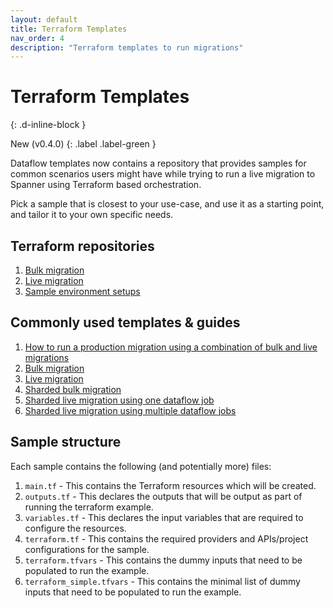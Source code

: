 ```yaml
---
layout: default
title: Terraform Templates
nav_order: 4
description: "Terraform templates to run migrations"
---
```


# Terraform Templates
{: .d-inline-block }

New (v0.4.0)
{: .label .label-green }

Dataflow templates now contains a repository that provides samples for common scenarios users might have while trying to run a live migration to Spanner using Terraform based orchestration.

Pick a sample that is closest to your use-case, and use it as a starting point, and tailor it to your own specific needs.

## Terraform repositories

1. [Bulk migration](https://github.com/GoogleCloudPlatform/DataflowTemplates/tree/main/v2/datastream-to-spanner/terraform/samples)
2. [Live migration](https://github.com/GoogleCloudPlatform/DataflowTemplates/blob/main/v2/sourcedb-to-spanner/terraform/samples)
3. [Sample environment setups](https://github.com/GoogleCloudPlatform/DataflowTemplates/blob/main/v2/spanner-common/terraform/samples)

## Commonly used templates & guides

1. [How to run a production migration using a combination of bulk and live migrations](https://github.com/GoogleCloudPlatform/DataflowTemplates/blob/main/v2/spanner-common/docs/END-TO-END-PRODUCTION-MIGRATION.md)
2. [Bulk migration](https://github.com/GoogleCloudPlatform/DataflowTemplates/blob/main/v2/sourcedb-to-spanner/terraform/samples/single-job-bulk-migration/README.md)
3. [Live migration](https://github.com/GoogleCloudPlatform/DataflowTemplates/blob/main/v2/datastream-to-spanner/terraform/samples/mysql-end-to-end/README.md)
4. [Sharded bulk migration](https://github.com/GoogleCloudPlatform/DataflowTemplates/blob/main/v2/sourcedb-to-spanner/terraform/samples/sharded-bulk-migration/README.md)
5. [Sharded live migration using one dataflow job](https://github.com/GoogleCloudPlatform/DataflowTemplates/blob/main/v2/datastream-to-spanner/terraform/samples/mysql-sharded-single-df-job/README.md)
6. [Sharded live migration using multiple dataflow jobs](https://github.com/GoogleCloudPlatform/DataflowTemplates/blob/main/v2/datastream-to-spanner/terraform/samples/mysql-sharded-end-to-end/README.md)

## Sample structure

Each sample contains the following (and potentially more) files:

1. `main.tf` - This contains the Terraform resources which will be created.
2. `outputs.tf` - This declares the outputs that will be output as part of
   running the terraform example.
3. `variables.tf` - This declares the input variables that are required to
   configure the resources.
4. `terraform.tf` - This contains the required providers and APIs/project
   configurations for the sample.
5. `terraform.tfvars` - This contains the dummy inputs that need to be populated
   to run the example.
6. `terraform_simple.tfvars` - This contains the minimal list of dummy inputs
   that need to be populated to run the example.